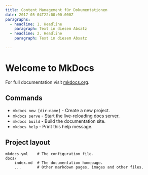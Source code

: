 ```yaml
---
title: Content Management für Dokumentationen
date: 2017-05-04T22:00:00.000Z
paragraphs:
  - headline: 1. Headline
    paragraph: Text in diesem Absatz
  - headline: 2. Headline
    paragraph: Text in diesem Absatz
    
---
```

# Welcome to MkDocs

For full documentation visit [mkdocs.org](http://mkdocs.org).

## Commands

* `mkdocs new [dir-name]` - Create a new project.
* `mkdocs serve` - Start the live-reloading docs server.
* `mkdocs build` - Build the documentation site.
* `mkdocs help` - Print this help message.

## Project layout

    mkdocs.yml    # The configuration file.
    docs/
        index.md  # The documentation homepage.
        ...       # Other markdown pages, images and other files.



